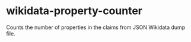 # wikidata-property-counter
Counts the number of properties in the claims from JSON Wikidata dump file.
